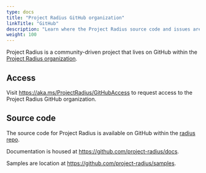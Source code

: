 ```yaml
---
type: docs
title: "Project Radius GitHub organization"
linkTitle: "GitHub"
description: "Learn where the Project Radius source code and issues are located"
weight: 100
---
```


Project Radius is a community-driven project that lives on GitHub within the [Project Radius organization](https://github.com/project-radius).

## Access

Visit https://aka.ms/ProjectRadius/GitHubAccess to request access to the Project Radius GitHub organization.

## Source code

The source code for Project Radius is available on GitHub within the [radius repo](https://github.com/project-radius/radius).

Documentation is housed at https://github.com/project-radius/docs.

Samples are location at https://github.com/project-radius/samples.
